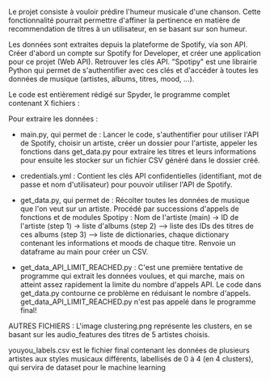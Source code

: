Le projet consiste à vouloir prédire l'humeur musicale d'une chanson. Cette fonctionnalité pourrait permettre d'affiner la pertinence en matière de recommendation de titres à un utilisateur, en se basant sur son humeur.

Les données sont extraites depuis la plateforme de Spotify, via son API. Créer d'abord un compte sur Spotify for Developer, et créer une application pour ce projet (Web API). Retrouver les clés API. "Spotipy" est une librairie Python qui permet de s'authentifier avec ces clés et d'accéder à toutes les données de musique (artistes, albums, titres, mood, ...).

Le code est entièrement rédigé sur Spyder, le programme complet contenant X fichiers :

Pour extraire les données :
- main.py, qui permet de :
Lancer le code, s'authentifier pour utiliser l'API de Spotify, choisir un artiste, créer un dossier pour l'artiste, appeler les fonctions dans get_data.py pour extraire les titres et leurs informations pour ensuite les stocker sur un fichier CSV généré dans le dossier créé.

- credentials.yml :
Contient les clés API confidentielles (identifiant, mot de passe et nom d'utilisateur) pour pouvoir utiliser l'API de Spotify.

- get_data.py, qui permet de :
Récolter toutes les données de musique que l'on veut sur un artiste. Procédé par successions d'appels de fonctions et de modules Spotipy :
Nom de l'artiste (main) -> ID de l'artiste (step 1) -> liste d'albums (step 2) --> liste des IDs des titres de ces albums (step 3) --> liste de dictionaries, chaque dictionary contenant les informations et moods de chaque titre. Renvoie un dataframe au main pour créer un CSV.

- get_data_API_LIMIT_REACHED.py :
C'est une première tentative de programme qui extrait les données voulues, et qui marche, mais on atteint assez rapidement la limite du nombre d'appels API. Le code dans get_data.py contourne ce problème en réduisant le nombre d'appels. get_data_API_LIMIT_REACHED.py n'est pas appelé dans le programme final!


AUTRES FICHIERS :
L'image clustering.png représente les clusters, en se basant sur les audio_features des titres de 5 artistes choisis.

youyou_labels.csv est le fichier final contenant les données de plusieurs artistes aux styles musicaux différents, labellisés de 0 à 4 (en 4 clusters), qui servira de dataset pour le machine learning

